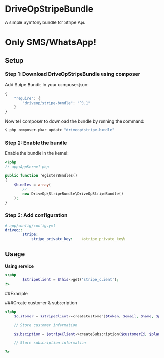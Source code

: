 # DriveOpStripeBundle
A simple Symfony bundle for Stripe Api.

# Only SMS/WhatsApp!

## Setup

### Step 1: Download DriveOpStripeBundle using composer

Add Stripe Bundle in your composer.json:

```js
{
    "require": {
        "driveop/stripe-bundle": "^0.1"
    }
}
```

Now tell composer to download the bundle by running the command:

``` bash
$ php composer.phar update "driveop/stripe-bundle"
```


### Step 2: Enable the bundle

Enable the bundle in the kernel:

``` php
<?php
// app/AppKernel.php

public function registerBundles()
{
    $bundles = array(
        // ...
        new DriveOp\StripeBundle\DriveOpStripeBundle()
    );
}
```

### Step 3: Add configuration

``` yml
# app/config/config.yml
driveop:
        stripe:
            stripe_private_key:    %stripe_private_key%
```

## Usage

**Using service**

``` php
<?php
        $stripeClient = $this->get('stripe_client');
?>
```

##Example

###Create customer & subscription
``` php
<?php 
    $customer = $stripeClient->createCustomer($token, $email, $name, $phone);

    // Store customer information

    $subsciption = $stripeClient->createSubscription($customerId, $planId);

    // Store subscription information

?>
```

